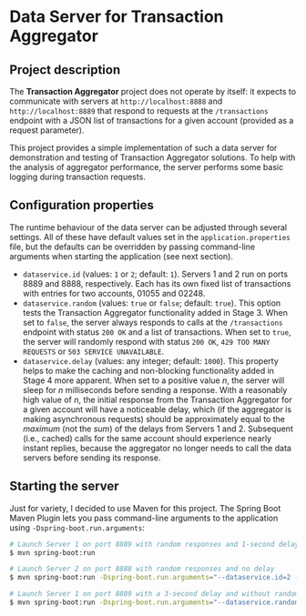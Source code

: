 # Data Server for Transaction Aggregator

## Project description

The **Transaction Aggregator** project does not operate by itself: it expects to communicate with servers at `http://localhost:8888` and `http://localhost:8889` that respond to requests at the `/transactions` endpoint with a JSON list of transactions for a given account (provided as a request parameter).

This project provides a simple implementation of such a data server for demonstration and testing of Transaction Aggregator solutions. To help with the analysis of aggregator performance, the server performs some basic logging during transaction requests.


## Configuration properties

The runtime behaviour of the data server can be adjusted through several settings. All of these have default values set in the `application.properties` file, but the defaults can be overridden by passing command-line arguments when starting the application (see next section). 

- `dataservice.id` (values: `1` or `2`; default: `1`). Servers 1 and 2 run on ports 8889 and 8888, respectively. Each has its own fixed list of transactions with entries for two accounts, 01055 and 02248.
- `dataservice.random` (values: `true` or `false`; default: `true`). This option tests the Transaction Aggregator functionality added in Stage 3. When set to `false`, the server always responds to calls at the `/transactions` endpoint with status `200 OK` and a list of transactions. When set to `true`, the server will randomly respond with status `200 OK`, `429 TOO MANY REQUESTS` or `503 SERVICE UNAVAILABLE`.
- `dataservice.delay` (values: any integer; default: `1000`). This property helps to make the caching and non-blocking functionality added in Stage 4 more apparent. When set to a positive value *n*, the server will sleep for *n* milliseconds before sending a response. With a reasonably high value of *n*, the initial response from the Transaction Aggregator for a given account will have a noticeable delay, which (if the aggregator is making asynchronous requests) should be approximately equal to the *maximum* (not the *sum*) of the delays from Servers 1 and 2. Subsequent (i.e., cached) calls for the same account should experience nearly instant replies, because the aggregator no longer needs to call the data servers before sending its response.


## Starting the server

Just for variety, I decided to use Maven for this project. The Spring Boot Maven Plugin lets you pass command-line arguments to the application using `-Dspring-boot.run.arguments`:
```sh
# Launch Server 1 on port 8889 with random responses and 1-second delay
$ mvn spring-boot:run

# Launch Server 2 on port 8888 with random responses and no delay
$ mvn spring-boot:run -Dspring-boot.run.arguments="--dataservice.id=2 --dataservice.delay=0"

# Launch Server 1 on port 8889 with a 3-second delay and without randomized responses
$ mvn spring-boot:run -Dspring-boot.run.arguments="--dataservice.random=false --dataservice.delay=3000"
```
